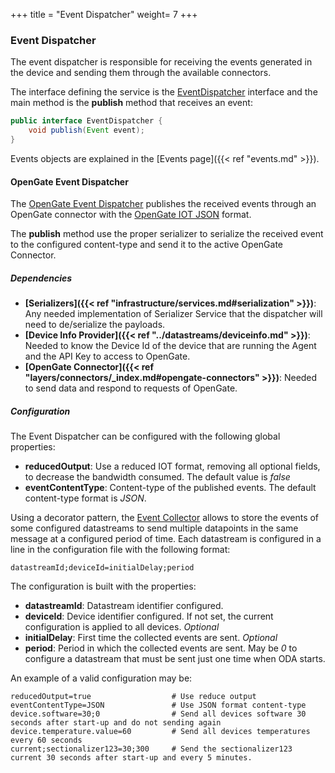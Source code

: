 +++
title = "Event Dispatcher"
weight= 7
+++


### Event Dispatcher

The event dispatcher is responsible for receiving the events generated in the device and sending them through the available connectors.  

The interface defining the service is the [EventDispatcher](https://github.com/amplia-iiot/oda/blob/master/oda-events/api/src/main/java/es/amplia/oda/event/api/EventDispatcher.java) interface and the main method is the __publish__ method that receives an event:

```java
public interface EventDispatcher {
    void publish(Event event);
}
```

Events objects are explained in the [Events page]({{< ref "events.md" >}}).

#### OpenGate Event Dispatcher

The [OpenGate Event Dispatcher](https://github.com/amplia-iiot/oda/blob/master/oda-dispatchers/opengate/src/main/java/es/amplia/oda/dispatcher/opengate/event/EventDispatcherImpl.java) publishes the received events through an OpenGate connector with the [OpenGate IOT JSON](https://www.amplia-iiot.com/documentation/latest/api-south/opengate-api-south.html#_datastream_object_description) format.

The __publish__ method use the proper serializer to serialize the received event to the configured content-type and send it to the active OpenGate Connector.

##### Dependencies

* __[Serializers]({{< ref "infrastructure/services.md#serialization" >}})__: Any needed implementation of Serializer Service that the dispatcher will need to de/serialize the payloads.
* __[Device Info Provider]({{< ref "../datastreams/deviceinfo.md" >}})__: Needed to know the Device Id of the device that are running the Agent and the API Key to access to OpenGate.
* __[OpenGate Connector]({{< ref "layers/connectors/_index.md#opengate-connectors" >}})__: Needed to send data and respond to requests of OpenGate.

##### Configuration

The Event Dispatcher can be configured with the following global properties:

* __reducedOutput__: Use a reduced IOT format, removing all optional fields, to decrease the bandwidth consumed. The default value is _false_
* __eventContentType__: Content-type of the published events. The default content-type format is _JSON_.

Using a decorator pattern, the [Event Collector](https://github.com/amplia-iiot/oda/blob/master/oda-dispatchers/opengate/src/main/java/es/amplia/oda/dispatcher/opengate/event/EventCollectorImpl.java) allows to store the events of some configured datastreams to send multiple datapoints in the same message at a configured period of time. Each datastream is configured in a line in the configuration file with the following format:

```
datastreamId;deviceId=initialDelay;period
```

The configuration is built with the properties:

* __datastreamId__: Datastream identifier configured.
* __deviceId__: Device identifier configured. If not set, the current configuration is applied to all devices. _Optional_
* __initialDelay__: First time the collected events are sent. _Optional_
* __period__: Period in which the collected events are sent. May be _0_ to configure a datastream that must be sent just one time when ODA starts.

An example of a valid configuration may be:

```
reducedOutput=true                  # Use reduce output
eventContentType=JSON               # Use JSON format content-type
device.software=30;0                # Send all devices software 30 seconds after start-up and do not sending again
device.temperature.value=60         # Send all devices temperatures every 60 seconds
current;sectionalizer123=30;300     # Send the sectionalizer123 current 30 seconds after start-up and every 5 minutes.
```
